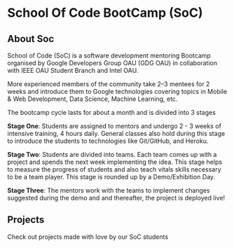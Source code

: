# School Of Code BootCamp (SoC)
## About Soc
School of Code (SoC) is a software development mentoring Bootcamp organised by Google Developers Group OAU (GDG OAU) in collaboration with IEEE OAU Student Branch and Intel OAU.

More experienced members of the community take 2–3 mentees for 2 weeks and introduce them to Google technologies covering topics in Mobile & Web Development, Data Science, Machine Learning, etc.

The bootcamp cycle lasts for about a month and is divided into 3 stages

**Stage One**: Students are assigned to mentors and undergo 2 - 3 weeks of intensive training, 4 hours daily. General classes also hold during this stage to introduce the students to technologies like Git/GitHub, and Heroku.

**Stage Two**: Students are divided into teams. Each team comes up with a project and spends the next week implementing the idea. This stage helps to measure the progress of students and also teach vitals skills necessary to be a team player. This stage is rounded up by a Demo/Exhibition Day.

**Stage Three**: The mentors work with the teams to implement changes suggested during the demo and and thereafter, the project is deployed live!

## Projects
Check out projects made with love by our SoC students
